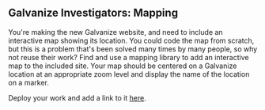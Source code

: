 ## Galvanize Investigators: Mapping

You're making the new Galvanize website, and need to include an interactive map showing its location. You could code the map from scratch, but this is a problem that's been solved many times by many people, so why not reuse their work? Find and use a mapping library to add an interactive map to the included site. Your map should be centered on a Galvanize location at an appropriate zoom level and display the name of the location on a marker.

Deploy your work and add a link to it [here](https://investigators-v1-4f491.firebaseapp.com).
